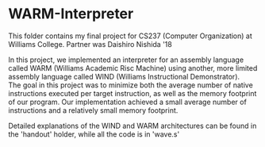 # WARM-Interpreter
This folder contains my final project for CS237 (Computer Organization)
at Williams College. Partner was Daishiro Nishida '18

In this project, we implemented an interpreter for an assembly language
called WARM (Williams Academic Risc Machine) using another, more limited
assembly language called WIND (Williams Instructional Demonstrator).  
The goal in this project was to minimize both the average number of
native instructions executed per target instruction, as well as the memory
footprint of our program. Our implementation achieved a small average number
of instructions and a relatively small memory footprint.

Detailed explanations of the WIND and WARM architectures can be found in the
'handout' holder, while all the code is in 'wave.s'
